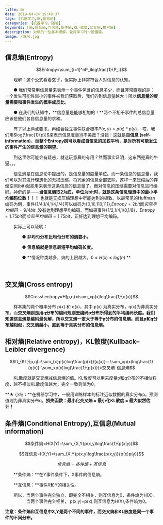 ```yaml
---
title: 熵
date: 2019-04-04 19:48:37
tags: [机器学习,熵,信息论]
categories: [机器学习，随笔]
keywords: [熵,信息熵,互信息,条件熵,KL-散度,交叉熵,相对熵]
description: 对熵的一些基本理解，免得学习时一脸懵逼。
image: /熵/0.jpg
---
```




## 信息熵(Entropy)

$$Entropy=\sum_{i=1}^nP_ilog\frac{1}{P_i}$$

　　理解：这个公式看着玄乎，但实际上非常符合人对信息的认知。

　　● 我们常常用信息量来表示一个事件包含的信息多少，而且非常直观的是：一个发生可能性越小的事件被我们获取后，我们的到信息量越大！所以**信息量的度量需要和事件发生的概率成反比**。

　　● 在我们的认知中，**信息量是能够相加的！**两个不相干事件的总信息量应该是他们各自信息量的求和。

　　有了以上两点要求，再结合独立事件联合概率$P(x,y)=p(x)*p(y)$， 哎，我们用$log(\frac{1}{p})$来表示信息度量岂不美哉？没错！这就是**自信息 (self-information)**。而**整个Entropy则可以看成自信息的加权平均，是对所有可能发生的事件产生的信息量的期望**。 

　　到这里你可能会有疑惑，就这玩意真的有用？然而事实证明，这东西是真的牛逼。。。

　　信息熵是在信息论中提出的，是信息量的度量单位。而一条信息的信息量，我们可以对其进行理想化的无损压缩，将冗余的信息全部去除，这样一来压缩后的存储空间(bit)就能用来表示这条信息的信息量了。而对信息的压缩需要对信息进行编码。神奇的是——**当信息熵取2为底，单位为bit时，就是这条信息理想中的最小平均编码位数！！！** 也就是无损压缩理想中所能达到的极致。以最常见的Huffman编码为例，事件{1/4,1/4,1/4,1/4}可以编码为{0,10,110,111},$Entropy=2bit$而$实际平均编码=9/4bit$ ,没有达到理想平均编码。而如果事件{1/2,1/4,1/8,1/8}，$Entropy=1.75bit$而$实际平均编码=1.75bit$，正好达到理想平均编码。

　　实际上可以证明：

　　　　● **非均匀分布比均匀分布的熵要小。**

　　　　● **信息熵就是信息最短平均编码长度。**

　　　　● **情况种类越多，熵的上限越大。$0\le H(x) \le log(n)$ **

　　



## 交叉熵(Cross entropy)

$$Cross\ entropy=H(p,q)=\sum_xp(x)log\frac{1}{q(x)}$$

　　样本集的两个概率分布 p(x) 和 q(x)，其中 p(x) 为真实分布，q(x)为非真实分布。而**交叉熵则是用q分布的编码规则去编码p分布所得到的平均编码长度。**我们知道信息熵是编码最优解，所以交叉熵一定大于等于p分布的信息熵。而且**p和q分布越相似，交叉熵越小，直到等于真实分布的信息熵。**



## 相对熵(Relative entropy)，KL散度(Kullback–Leibler divergence)

$$D_{KL}(p,q)=\sum_{x}p(x)log\frac{p(x)}{q(x)}＝\sum_xp(x)log\frac{1}{q(x)}-\sum_xp(x)log(\frac{1}{p(x)})=交叉熵-信息熵$$

　　KL散度就是交叉熵减信息熵的值。KL散度可以用来度量p和q分布的不相似程度，越不相似KL散度值越大，完全一致则值为0。



**★ 小结：**在机器学习中，一般用训练样本的标注近似数据的真实分布p。预测值则为非真实分布q。**损失函数：最小化交叉熵 = 最小化KL散度 = 最大似然估计！** 



##  条件熵(Conditional Entropy),互信息(Mutual information)

$$条件熵=H(X|Y)=\sum_{X,Y}p(x,y)log\frac{1}{p(x|y)}$$

$$互信息=I(X;Y)=\sum_{X,Y}p(x,y)log\frac{p(x,y)}{p(x)p(y)}$$

$$信息熵=条件熵+互信息$$

　　**条件熵：**在Y事件条件下，X事件的信息熵。

　　**互信息：**事件X和Y的相关性。

　　所以，当两个事件完全独立，即完全不相关，则互信息为0，条件熵为H(X)。
　　　　　当两个事件完全相关， p(x,y)=p(x),则互信息为H(X),条件熵为0。



**注意：条件熵和互信息中X,Y是两个不同的事件，而交叉熵和KL散度是同一个事件的不同分布。**

